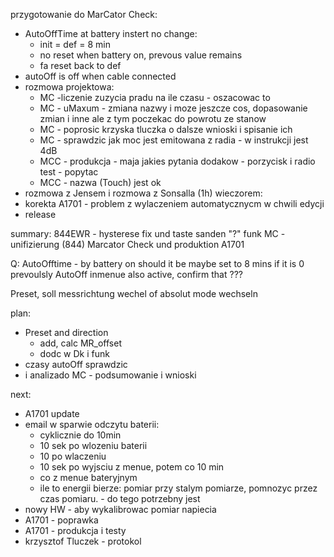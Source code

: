 przygotowanie do MarCator Check:
- AutoOffTime at battery instert no change:
	- init = def = 8 min
	- no reset when battery on, prevous value remains
	- fa reset back to def
- autoOff is off when cable connected
- rozmowa projektowa:
	- MC -liczenie zuzycia pradu na ile czasu - oszacowac to
	- MC - uMaxum - zmiana nazwy i moze jeszcze cos, dopasowanie zmian i inne ale z tym poczekac do powrotu ze stanow 
	- MC - poprosic krzyska tluczka o dalsze wnioski i spisanie ich
	- MC - sprawdzic jak moc jest emitowana z radia - w instrukcji jest 4dB
	- MCC - produkcja - maja jakies pytania dodakow - porzycisk i radio test - popytac
	- MCC - nazwa (Touch) jest ok
- rozmowa z Jensem i rozmowa z Sonsalla (1h)
wieczorem:
- korekta A1701 - problem z wylaczeniem automatycznycm w chwili edycji
- release

summary:
844EWR - hysterese fix und taste
sanden "?"  funk
MC - unifizierung (844)
Marcator Check und produktion
A1701


Q:
AutoOfftime - by battery on should it be maybe set to 8 mins if it is 0 prevoulsly
AutoOff inmenue also active, confirm  that ???

Preset, soll messrichtung wechel of absolut mode wechseln


plan:
- Preset and direction
	- add, calc MR_offset
	- dodc w Dk i funk
- czasy autoOff sprawdzic
-  i analizado MC - podsumowanie i wnioski


next:
- A1701 update
- email w sparwie odczytu baterii:
	- cyklicznie do 10min
	- 10 sek po wlozeniu baterii
	- 10 po wlaczeniu
	- 10 sek po wyjsciu z menue, potem co 10 min
	- co z menue bateryjnym
	- ile to energii bierze: pomiar przy stalym pomiarze, pomnozyc przez czas pomiaru.  - do tego potrzebny jest 
- nowy HW - aby wykalibrowac pomiar napiecia
- A1701 - poprawka
- A1701 - produkcja i testy
- krzysztof Tluczek - protokol